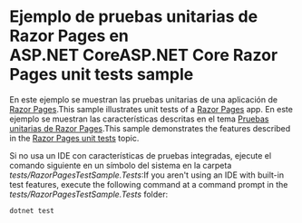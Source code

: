 # <a name="aspnet-core-razor-pages-unit-tests-sample"></a><span data-ttu-id="fcd33-101">Ejemplo de pruebas unitarias de Razor Pages en ASP.NET Core</span><span class="sxs-lookup"><span data-stu-id="fcd33-101">ASP.NET Core Razor Pages unit tests sample</span></span>

<span data-ttu-id="fcd33-102">En este ejemplo se muestran las pruebas unitarias de una aplicación de [Razor Pages](https://docs.microsoft.com/aspnet/core/mvc/razor-pages).</span><span class="sxs-lookup"><span data-stu-id="fcd33-102">This sample illustrates unit tests of a [Razor Pages](https://docs.microsoft.com/aspnet/core/mvc/razor-pages) app.</span></span> <span data-ttu-id="fcd33-103">En este ejemplo se muestran las características descritas en el tema [Pruebas unitarias de Razor Pages](https://docs.microsoft.com/aspnet/core/test/razor-pages-tests).</span><span class="sxs-lookup"><span data-stu-id="fcd33-103">This sample demonstrates the features described in the [Razor Pages unit tests](https://docs.microsoft.com/aspnet/core/test/razor-pages-tests) topic.</span></span>

<span data-ttu-id="fcd33-104">Si no usa un IDE con características de pruebas integradas, ejecute el comando siguiente en un símbolo del sistema en la carpeta *tests/RazorPagesTestSample.Tests*:</span><span class="sxs-lookup"><span data-stu-id="fcd33-104">If you aren't using an IDE with built-in test features, execute the following command at a command prompt in the *tests/RazorPagesTestSample.Tests* folder:</span></span>

```console
dotnet test
```
